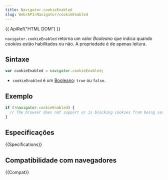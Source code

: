 ```yaml
---
title: Navigator.cookieEnabled
slug: Web/API/Navigator/cookieEnabled
---
```


{{ ApiRef("HTML DOM") }}

`navigator.cookieEnabled` retorna um valor _Booleano_ que indica quando _cookies_ estão habilitados ou não. A propriedade é de apenas leitura.

## Sintaxe

```js
var cookieEnabled = navigator.cookieEnabled;
```

- `cookieEnabled` é um [Booleano](/pt-BR/docs/Glossario/Booleano): `true` ou `false`.

## Exemplo

```js
if (!navigator.cookieEnabled) {
  // The browser does not support or is blocking cookies from being set.
}
```

## Especificações

{{Specifications}}

## Compatibilidade com navegadores

{{Compat}}
